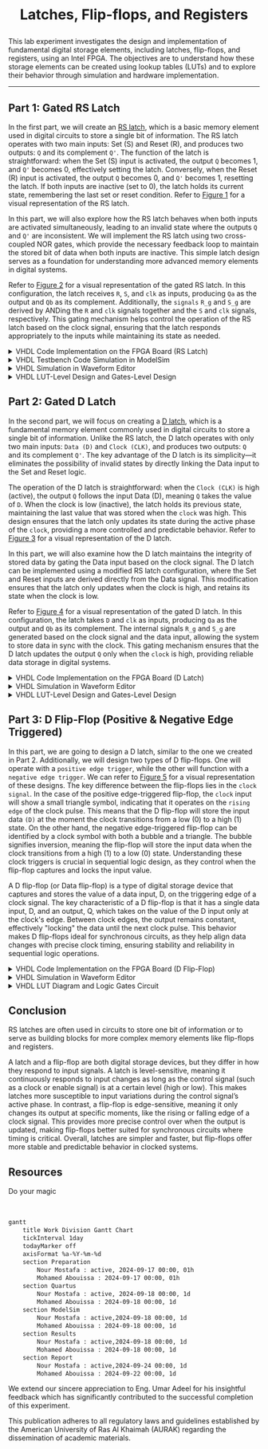 # <p align="center">Latches, Flip-flops, and Registers</p>

This lab experiment investigates the design and implementation of fundamental digital storage elements, including latches, flip-flops, and registers, using an Intel FPGA. The objectives are to understand how these storage elements can be created using lookup tables (LUTs) and to explore their behavior through simulation and hardware implementation.

---



## Part 1: Gated RS Latch

In the first part, we will create an [RS latch](https://www.geeksforgeeks.org/latches-in-digital-logic), which is a basic memory element used in digital circuits to store a single bit of information. The RS latch operates with two main inputs: Set (S) and Reset (R), and produces two outputs: `Q` and its complement `Q'`. The function of the latch is straightforward: when the Set (S) input is activated, the output `Q` becomes 1, and `Q'` becomes 0, effectively setting the latch. Conversely, when the Reset (R) input is activated, the output `Q` becomes 0, and `Q'` becomes 1, resetting the latch. If both inputs are inactive (set to 0), the latch holds its current state, remembering the last set or reset condition. Refer to [Figure 1](Photos/SRlatch.png) for a visual representation of the RS latch.

In this part, we will also explore how the RS latch behaves when both inputs are activated simultaneously, leading to an invalid state where the outputs `Q` and `Q'` are inconsistent. We will implement the RS latch using two cross-coupled NOR gates, which provide the necessary feedback loop to maintain the stored bit of data when both inputs are inactive. This simple latch design serves as a foundation for understanding more advanced memory elements in digital systems.

Refer to [Figure 2](Photos/Part1Q.png) for a visual representation of the gated RS latch. In this configuration, the latch receives `R`, `S`, and `clk` as inputs, producing `Qa` as the output and `Qb` as its complement. Additionally, the `signals` `R_g` and `S_g` are derived by ANDing the `R` and `clk` signals together and the `S` and `clk` signals, respectively. This gating mechanism helps control the operation of the RS latch based on the clock signal, ensuring that the latch responds appropriately to the inputs while maintaining its state as needed.

<details>
  <summary>VHDL Code Implementation on the FPGA Board (RS Latch)</summary>
<br>

``` VHDL
LIBRARY ieee;
USE ieee.std_logic_1164.all;

ENTITY part1 IS

   PORT ( Clk, R, S : IN  STD_LOGIC;          -- Assigning my inputs R,S and Clk
          Q         : OUT STD_LOGIC);         -- Assigning my output Q
     
END part1;

ARCHITECTURE Structural OF part1 IS

   SIGNAL R_g, S_g, Qa, Qb : STD_LOGIC ;          -- Creat my signals R_g, S_g, Qa and Qb
   ATTRIBUTE KEEP: BOOLEAN;                       -- The KEEP attribute is defined as a boolean value, which can be used to instruct the synthesis tool to preserve certain signals during optimization.
   ATTRIBUTE KEEP OF R_g, S_g, Qa, Qb : SIGNAL IS true;           -- By applying the KEEP attribute to R_g, S_g, Qa, and Qb, we ensure that these signals are not optimized away or removed, which is particularly important in maintaining the functionality of the RS latch during synthesis.

BEGIN

   R_g <= R AND Clk;               -- R_g is signal that have the valuse of R AND-ing Clk
   S_g <= S AND Clk;               -- S_g is signal that have the valuse of S AND-ing Clk
   Qa <= NOT (R_g OR Qb);          -- Same as shoing in the Question 
   Qb <= NOT (S_g OR Qa);          -- Same as shoing in the Question 

   Q <= Qa;                        -- My primery output Q is the values of my Qa signla

END Structural;                   
```
</details>


<details>
  <summary>VHDL Testbench Code Simulation in ModelSim</summary>
<br>

``` VHDL
library IEEE;
use IEEE.Std_logic_1164.all;
use IEEE.Numeric_Std.all;

entity part1_tb is
end;

architecture bench of part1_tb is

  component part1
     PORT ( Clk, R, S : IN  STD_LOGIC;
            Q         : OUT STD_LOGIC);
  end component;

  signal Clk, R, S: STD_LOGIC;
  signal Q: STD_LOGIC;

begin

  uut: part1 port map ( Clk => Clk,
                        R   => R,
                        S   => S,
                        Q   => Q );
						
  stimulus: process
  begin
  
-- Put initialisation code here

  R <= '1';
	S <= '0';
	clk <= '1';
	wait for 10 ns;
	
	R <= '0';
	S <= '1';
	clk <= '1';
	wait for 10 ns;
	
	R <= '0';
	S <= '0';
	clk <= '0';
	wait for 10 ns;
	
	R <= '1';
	S <= '1';
	clk <= '1';
	wait for 10 ns;

-- Put test bench stimulus code here

    wait;
  end process;
end;
```

<p align="center">
  <img src="Photos/part1rtl.png" title="ModelSim Result" />
</p>

In the simulation of the SR latch with a clock, we observe that the latch responds to the clock signal and the inputs `S (Set)` and `R (Reset)` to determine the output. When the clock `(CLK)` is high, the latch reads the values of `S` and `R`. For example, in the first case, when the clock is high, `S` is 0, and `R` is 1, the output `Q` is set to 0, as the reset input is active. In the second case, with the clock still high, `S` is 1 and `R` is 0, resulting in the output `Q` being set to 1, since the set input is now active.

When the `clock` goes low, the latch enters a holding state, meaning it retains the value of the previous output regardless of the inputs `S` and `R`. For instance, if the previous output was 1, the latch holds this value when the clock is low. Lastly, when both `S` and `R` are set to 1 while the `clock` is high, this represents an invalid state for the SR latch. In this scenario, the output becomes undefined or may take on a random value, as the set and reset conditions are being applied simultaneously, which leads to a logical contradiction. This simulation highlights how the SR latch behaves depending on the `clock` signal, with valid outputs when the `clock` is high and an undefined state when both `S` and `R`` are high simultaneously.

</details>

<details>
  <summary>VHDL Simulation in Waveform Editor</summary>
<br>

<p align="center">
  <img src="Photos/part1wave1.png" style="width: 33%; height: 300px;" title="'01' and '10' for 'SR' " /> <img src="Photos/part1wave2.png" style="width: 33%; height: 300px;" title="Clk follow S"/> <img src="Photos/part1wave3.png" style="width: 33%; height: 300px;" title="Clk follow R"/>   
</p>

In this implementation of the SR latch system using the waveform editor, we start by setting the inputs `S` and `R` to be opposites of each other, meaning when `S` is 1, `R` is 0, and vice versa. This approach prevents the inputs from being set to either (0, 0) or (1, 1), as doing so would cause the system, or the waveform editor software, to enter an infinite loop, resulting in an `error`. This issue arises due to the `"hold"` state when both `S` and `R` are 0 and the `"forbidden"` state when both `S` and `R` are 1, which leads to undefined behavior.

In the second scenario, we configure the `clock (CLK)` to follow the `S` input, meaning the system remains in the high (1) state continuously. This is because if the `clock` is 0 and `S` is 0 while `R` is 1, the system ignores the inputs due to the `clock` being low, maintaining the previous state. In the final case, the clock is set to follow the `R` input. As a result, the system remains in the low (0) state indefinitely, because with the `clock` aligned with `R`, the system is effectively reset whenever `R` is 1.

This setup ensures that the system behaves predictably, avoiding `errors` caused by `invalid input` combinations and the hold state.

</details>

<details>
  <summary>VHDL LUT-Level Design and Gates-Level Design</summary>
<br>

<p align="center">
  <img src="Photos/part1lut.png" style="width: 49%; height: 300px;" title="LUT Diagram" /> <img src="Photos/part1gate.png" style="width: 49%; height: 300px;" title="Logic Gates Circuit"/> 
</p>

The diagrams above represent the `Look-Up Table (LUT)` for the gated SR latch created in this lab. On the left, we have the input signals: Set `(S)`, Reset `(R)`, and `Clock (CLK)`. The output `(Q)` is shown on the far right. In between, the internal signals, labeled as `R_g`, `S_g`, `Qa`, and `Qb`, are displayed. These internal signals were derived using the LUT, reflecting the latch's behavior based on the given inputs.

The second figure represents the same system but is shown in a logic gate design rather than using a `Look-Up Table (LUT)`. Here, we can clearly see the logical gates that were used to compute the internal signals, providing a more detailed view of how the internal workings of the SR latch are implemented at the gate level. Both diagrams effectively illustrate the functioning of the `SR latch`, highlighting the transition from a LUT-based design to one using physical logic gates.

</details>



## Part 2: Gated D Latch

In the second part, we will focus on creating a [D latch](https://www.geeksforgeeks.org/latches-in-digital-logic), which is a fundamental memory element commonly used in digital circuits to store a single bit of information. Unlike the RS latch, the D latch operates with only two main inputs: `Data (D)` and `Clock (CLK)`, and produces two outputs: `Q` and its complement `Q'`. The key advantage of the D latch is its simplicity—it eliminates the possibility of invalid states by directly linking the Data input to the Set and Reset logic.

The operation of the D latch is straightforward: when the `Clock (CLK)` is high (active), the output `Q` follows the input Data (D), meaning `Q` takes the value of `D`. When the clock is low (inactive), the latch holds its previous state, maintaining the last value that was stored when the `clock` was high. This design ensures that the latch only updates its state during the active phase of the `clock`, providing a more controlled and predictable behavior. Refer to [Figure 3](Photos/DLatch.png) for a visual representation of the D latch.

In this part, we will also examine how the D latch maintains the integrity of stored data by gating the Data input based on the clock signal. The D latch can be implemented using a modified RS latch configuration, where the Set and Reset inputs are derived directly from the Data signal. This modification ensures that the latch only updates when the clock is high, and retains its state when the clock is low.

Refer to [Figure 4](Photos/Part2Q.png) for a visual representation of the gated D latch. In this configuration, the latch takes `D` and `clk` as inputs, producing `Qa` as the output and `Qb` as its complement. The internal signals `R_g` and `S_g` are generated based on the clock signal and the data input, allowing the system to store data in sync with the clock. This gating mechanism ensures that the D latch updates the output `Q` only when the `clock` is high, providing reliable data storage in digital systems.


<details>
  <summary>VHDL Code Implementation on the FPGA Board (D Latch)</summary>
<br>

```VHDL
-- This is Gate Level Design

LIBRARY ieee;
USE ieee.std_logic_1164.all;

-- A gated D latch described the hard way

ENTITY D_latch IS

   PORT ( Clk, D : IN  STD_LOGIC;    -- Set my inputs Clk and D
          Q      : OUT STD_LOGIC);   -- Set my output Q

END D_latch;

ARCHITECTURE Structural OF D_latch IS

   SIGNAL R, R_g, S_g, Qa, Qb : STD_LOGIC ;      -- Same idea as part 1 (SR Latch) 
   ATTRIBUTE keep: boolean;
   ATTRIBUTE keep of R, R_g, S_g, Qa, Qb : signal is true;

BEGIN

   R <= NOT D;               -- R will be the complement of D so we can use it as S
   S_g <= NOT (D AND Clk);
   R_g <= NOT (R AND Clk);
   Qa <= NOT (S_g AND Qb);
   Qb <= NOT (R_g AND Qa);

   Q <= Qa;

END Structural;

```

```VHDL

-- This Is Top Level Design 

LIBRARY ieee;
USE ieee.std_logic_1164.all;

-- SW[0] is the latch's D input, SW[1] is the level-sensitive Clk, LEDR[0] is Q

ENTITY top IS

   PORT ( SW   : IN  STD_LOGIC_VECTOR(1 DOWNTO 0);     -- Set my input as switch
          LEDR : OUT STD_LOGIC_VECTOR(9 DOWNTO 0));    -- and the output will be on red LED
END top;

ARCHITECTURE Structural OF top IS

   COMPONENT D_latch 
      PORT ( Clk, D : IN  STD_LOGIC;     -- Defind the COMPONENT for the other entity that i will use
             Q      : OUT STD_LOGIC);

   END COMPONENT;

BEGIN   
   -- D_latch (input Clk, D, output Q)

   U1: D_latch PORT MAP (SW(1), SW(0), LEDR(0));     -- Here we maping the iput and the output
   LEDR(9 DOWNTO 1) <= "000000000";

END Structural;

-- Here is the gate level on it own entity same as the past code above

LIBRARY ieee;                   
USE ieee.std_logic_1164.all;

-- A gated D latch described the hard way

ENTITY D_latch IS
   PORT ( Clk, D : IN  STD_LOGIC;
          Q      : OUT STD_LOGIC);
END D_latch;

ARCHITECTURE Structural OF D_latch IS
   SIGNAL R, R_g, S_g, Qa, Qb : STD_LOGIC ;
   ATTRIBUTE keep: boolean;
   ATTRIBUTE keep of R, R_g, S_g, Qa, Qb : signal is true;
BEGIN   
   R <= NOT D;
   S_g <= NOT (D AND Clk);
   R_g <= NOT (R AND Clk);
   Qa <= NOT (S_g AND Qb);
   Qb <= NOT (R_g AND Qa);

   Q <= Qa;
END Structural;

```


</details>

<details>
  <summary>VHDL Simulation in Waveform Editor</summary>
<br>

<p align="center">
  <img src="Photos/part2wave.png" title="Waveform Editor" />
</p>

After carefully observing the waveform of the `D` latch, we can conclude that the behavior of the output `Q` is closely tied to the state of the `clock` signal and the data input `D`. Specifically, when the `clock` signal is high, the latch is in a transparent state, meaning that any changes in the input `D` are directly reflected in the output `Q`. In other words, as long as both the `clock` and the input `D` are high, the output `Q` will actively follow the input `D` without delay. This behavior ensures that during the `clock's` high period, the `D` latch continuously monitors and updates the output to mirror the input. However, when the `clock` signal goes low, the latch enters a hold state, maintaining the last value of `D` that was present during the high `clock` phase. This fundamental characteristic of the `D` latch makes it a valuable component for temporarily storing data in sequential circuits, ensuring synchronized data capture based on `clock` signals.

</details>

<details>
  <summary>VHDL LUT-Level Design and Gates-Level Design</summary>
<br>

<p align="center">
  <img src="Photos/part2lut.png" style="width: 49%; height: 300px;" title="LUT Diagram" /> <img src="Photos/part2gate.png" style="width: 49%; height: 300px;" title="Logic Gates Circuit"/> 
</p>

In the diagram above, we can observe two representations of the D latch: on the left is the `Look-Up Table (LUT)`, and on the right is the gate-level design. At first glance, both resemble the structure of an RS latch. However, there is a key difference in the D latch—while the RS latch has two separate inputs `(S and R)`, the D latch simplifies this by having only one input, `D`. This input is then split into two signals: the original input `D` and its complement `D` (the inverse of `D`. This design ensures that the D latch eliminates the possibility of invalid states that can occur in the RS latch by tying the behavior of the set and reset inputs directly to the value of `D`. This streamlined approach makes the D latch more efficient and easier to use for storing and synchronizing data in digital circuits.

</details>

## Part 3: D Flip-Flop (Positive & Negative Edge Triggered)

In this part, we are going to design a D latch, similar to the one we created in Part 2. Additionally, we will design two types of D flip-flops. One will operate with a `positive edge trigger`, while the other will function with a `negative edge trigger`. We can refer to [Figure 5](Photos/Part3Q.png) for a visual representation of these designs. The key difference between the flip-flops lies in the `clock signal`. In the case of the positive edge-triggered flip-flop, the `clock` input will show a small triangle symbol, indicating that it operates on the `rising edge` of the clock pulse. This means that the D flip-flop will store the input data `(D)` at the moment the clock transitions from a low (0) to a high (1) state. On the other hand, the negative edge-triggered flip-flop can be identified by a clock symbol with both a bubble and a triangle. The bubble signifies inversion, meaning the flip-flop will store the input data when the clock transitions from a high (1) to a low (0) state. Understanding these clock triggers is crucial in sequential logic design, as they control when the flip-flop captures and locks the input value.


A D flip-flop (or Data flip-flop) is a type of digital storage device that captures and stores the value of a data input, D, on the triggering edge of a clock signal. The key characteristic of a D flip-flop is that it has a single data input, D, and an output, Q, which takes on the value of the D input only at the clock's edge. Between clock edges, the output remains constant, effectively "locking" the data until the next clock pulse. This behavior makes D flip-flops ideal for synchronous circuits, as they help align data changes with precise clock timing, ensuring stability and reliability in sequential logic operations.

<details>
  <summary>VHDL Code Implementation on the FPGA Board (D Flip-Flop)</summary>
<br>

```VHDL
LIBRARY ieee;
USE ieee.std_logic_1164.all;

ENTITY part4 IS 

   PORT ( Clk, D     : IN  STD_LOGIC;
          Qa, Qb, Qc : OUT STD_LOGIC);
			 
END part4;

ARCHITECTURE Behavior OF part4 IS
BEGIN
   
   PROCESS (D, Clk)
   BEGIN
      IF (Clk = '1') THEN
         Qa <= D;
      END IF;
   END PROCESS;

   PROCESS (Clk)
   BEGIN
      IF (Clk'EVENT AND Clk = '1') THEN
         Qb <= D;
      END IF;
   END PROCESS;

   PROCESS (Clk)
   BEGIN
      IF (Clk'EVENT AND Clk = '0') THEN
         Qc <= D;
      END IF;
   END PROCESS;

END Behavior;
```

</details>

<details>
  <summary>VHDL Simulation in Waveform Editor</summary>
<br>

<p align="center">
  <img src="Photos/part3wave.png" title="Waveform Editor" />
</p>

</details>

<details>
  <summary>VHDL LUT Diagram and Logic Gates Circuit</summary>
<br>

<p align="center">
  <img src="Photos/part3lut.png" style="width: 49%; height: 300px;" title="LUT Diagram" /> <img src="Photos/part3gate.png" style="width: 49%; height: 300px;" title="Logic Gates Circuit"/> 
</p>

In the two diagrams provided, we can observe both the gate-level and LUT-level designs of a D latch and two D flip-flops. In the `gate-level design`, you see the D latch (`Qa$latch`) at the top, which holds data when the `Latch_Enable` signal is active. This latch is sensitive to the level of the clock signal (`Clk`). The two D flip-flops (`Qb~reg0` and `Qc~reg0`), on the other hand, are edge-triggered. One is positive edge-triggered (marked by a triangle on the clock input), and the other is negative edge-triggered (indicated by the bubble before the triangle). These flip-flops store the input (`D`) on the respective clock edge and transfer it to the outputs (`Qb` and `Qc`). The synchronous clear (`SCLR`) input for both flip-flops is deactivated (set to `1'h0`), meaning it does not affect the operation here.

In the `LUT-level design`, the same components are represented through logic cells. The latch (`Qa$latch`) stores and outputs data based on the `Clk~input` signal, and the flip-flops (`Qb~reg0` and `Qc~reg0`) continue to store data on their respective clock edges (positive or negative), behaving similarly to the gate-level design. The outputs (`Qa`, `Qb`, and `Qc`) reflect the data stored within each component after the relevant clocking or latching event. Both designs serve the same function, but the gate-level diagram shows individual logic gates, while the LUT-level diagram focuses on programmable logic components.

</details>

## Conclusion

RS latches are often used in circuits to store one bit of information or to serve as building blocks for more complex memory elements like flip-flops and registers.

A latch and a flip-flop are both digital storage devices, but they differ in how they respond to input signals. A latch is level-sensitive, meaning it continuously responds to input changes as long as the control signal (such as a clock or enable signal) is at a certain level (high or low). This makes latches more susceptible to input variations during the control signal’s active phase. In contrast, a flip-flop is edge-sensitive, meaning it only changes its output at specific moments, like the rising or falling edge of a clock signal. This provides more precise control over when the output is updated, making flip-flops better suited for synchronous circuits where timing is critical. Overall, latches are simpler and faster, but flip-flops offer more stable and predictable behavior in clocked systems.

## Resources

Do your magic

<br>

```mermaid
gantt
    title Work Division Gantt Chart
    tickInterval 1day
    todayMarker off
    axisFormat %a-%Y-%m-%d
    section Preparation         
        Nour Mostafa : active, 2024-09-17 00:00, 01h
        Mohamed Abouissa : 2024-09-17 00:00, 01h
    section Quartus         
        Nour Mostafa : active, 2024-09-18 00:00, 1d
        Mohamed Abouissa : 2024-09-18 00:00, 1d
    section ModelSim       
        Nour Mostafa : active,2024-09-18 00:00, 1d
        Mohamed Abouissa : 2024-09-18 00:00, 1d
    section Results       
        Nour Mostafa : active,2024-09-18 00:00, 1d
        Mohamed Abouissa : 2024-09-18 00:00, 1d
    section Report
        Nour Mostafa : active,2024-09-24 00:00, 1d
        Mohamed Abouissa : 2024-09-22 00:00, 1d
```

We extend our sincere appreciation to Eng. Umar Adeel for his insightful feedback which has significantly contributed to the successful completion of this experiment.

This publication adheres to all regulatory laws and guidelines established by the American University of Ras Al Khaimah (AURAK) regarding the dissemination of academic materials.

